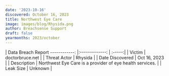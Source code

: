```yaml
---
date: '2023-10-16'
discovered: October 16, 2023
title: Northwest Eye Care
image: images/blog/Rhysida.png
author: Breachsense Support
draft: false
yearmonths: 2023/october
---
```



| Data Breach Report
------------:     |:-------------:    | :-----:|
| Victim      | doctorbruce.net      | 
| Threat Actor      | Rhysida      | 
| Date Discovered      | Oct 16, 2023      | 
| Description      | Northwest Eye Care is a provider of eye health services.      | 
| Leak Size      | Unknown      | 

